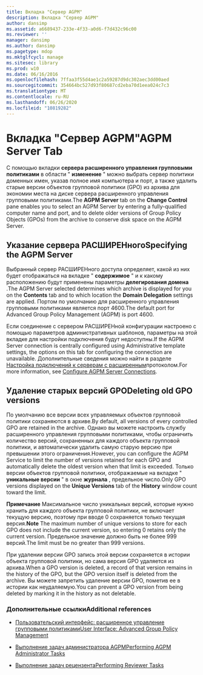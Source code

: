 ```yaml
---
title: Вкладка "Сервер AGPM"
description: Вкладка "Сервер AGPM"
author: dansimp
ms.assetid: a6689437-233e-4f33-a0d6-f7d432c96c00
ms.reviewer: ''
manager: dansimp
ms.author: dansimp
ms.pagetype: mdop
ms.mktglfcycl: manage
ms.sitesec: library
ms.prod: w10
ms.date: 06/16/2016
ms.openlocfilehash: 7ffaa3f55d4ae1c2a59287d9dc302aec3dd00aed
ms.sourcegitcommit: 354664bc527d93f80687cd2eba70d1eea024c7c3
ms.translationtype: MT
ms.contentlocale: ru-RU
ms.lasthandoff: 06/26/2020
ms.locfileid: "10819282"
---
```

# <span data-ttu-id="b9789-103">Вкладка "Сервер AGPM"</span><span class="sxs-lookup"><span data-stu-id="b9789-103">AGPM Server Tab</span></span>


<span data-ttu-id="b9789-104">С помощью вкладки **сервера расширенного управления групповыми политиками** в области " **изменение** " можно выбрать сервер политики доменных имен, указав полное имя компьютера и порт, а также удалить старые версии объектов групповой политики (GPO) из архива для экономии места на диске сервера расширенного управления групповыми политиками.</span><span class="sxs-lookup"><span data-stu-id="b9789-104">The **AGPM Server** tab on the **Change Control** pane enables you to select an AGPM Server by entering a fully-qualified computer name and port, and to delete older versions of Group Policy Objects (GPOs) from the archive to conserve disk space on the AGPM Server.</span></span>

## <span data-ttu-id="b9789-105">Указание сервера РАСШИРЕНного</span><span class="sxs-lookup"><span data-stu-id="b9789-105">Specifying the AGPM Server</span></span>


<span data-ttu-id="b9789-106">Выбранный сервер РАСШИРЕНного доступа определяет, какой из них будет отображаться на вкладке " **содержимое** " и к какому расположению будут применены параметры **делегирования домена** .</span><span class="sxs-lookup"><span data-stu-id="b9789-106">The AGPM Server selected determines which archive is displayed for you on the **Contents** tab and to which location the **Domain Delegation** settings are applied.</span></span> <span data-ttu-id="b9789-107">Портом по умолчанию для расширенного управления групповыми политиками является порт 4600.</span><span class="sxs-lookup"><span data-stu-id="b9789-107">The default port for Advanced Group Policy Management (AGPM) is port 4600.</span></span>

<span data-ttu-id="b9789-108">Если соединение с сервером РАСШИРЕНной конфигурации настроено с помощью параметров административных шаблонов, параметры на этой вкладке для настройки подключения будут недоступны.</span><span class="sxs-lookup"><span data-stu-id="b9789-108">If the AGPM Server connection is centrally configured using Administrative template settings, the options on this tab for configuring the connection are unavailable.</span></span> <span data-ttu-id="b9789-109">Дополнительные сведения можно найти в разделе [Настройка подключений к серверам с расширенным](configure-agpm-server-connections-agpm40.md)протоколом.</span><span class="sxs-lookup"><span data-stu-id="b9789-109">For more information, see [Configure AGPM Server Connections](configure-agpm-server-connections-agpm40.md).</span></span>

## <span data-ttu-id="b9789-110">Удаление старых версий GPO</span><span class="sxs-lookup"><span data-stu-id="b9789-110">Deleting old GPO versions</span></span>


<span data-ttu-id="b9789-111">По умолчанию все версии всех управляемых объектов групповой политики сохраняются в архиве.</span><span class="sxs-lookup"><span data-stu-id="b9789-111">By default, all versions of every controlled GPO are retained in the archive.</span></span> <span data-ttu-id="b9789-112">Однако вы можете настроить службу расширенного управления групповыми политиками, чтобы ограничить количество версий, сохраненных для каждого объекта групповой политики, и автоматически удалить самую старую версию при превышении этого ограничения.</span><span class="sxs-lookup"><span data-stu-id="b9789-112">However, you can configure the AGPM Service to limit the number of versions retained for each GPO and automatically delete the oldest version when that limit is exceeded.</span></span> <span data-ttu-id="b9789-113">Только версии объектов групповой политики, отображаемые на вкладке " **уникальные версии** " в окне **журнала** , предельное число.</span><span class="sxs-lookup"><span data-stu-id="b9789-113">Only GPO versions displayed on the **Unique Versions** tab of the **History** window count toward the limit.</span></span>

<span data-ttu-id="b9789-114">**Примечание**  Максимальное число уникальных версий, которые нужно хранить для каждого объекта групповой политики, не включает текущую версию, поэтому при вводе 0 сохраняется только текущая версия.</span><span class="sxs-lookup"><span data-stu-id="b9789-114">**Note** The maximum number of unique versions to store for each GPO does not include the current version, so entering 0 retains only the current version.</span></span> <span data-ttu-id="b9789-115">Предельное значение должно быть не более 999 версий.</span><span class="sxs-lookup"><span data-stu-id="b9789-115">The limit must be no greater than 999 versions.</span></span>

<span data-ttu-id="b9789-116">При удалении версии GPO запись этой версии сохраняется в истории объекта групповой политики, но сама версия GPO удаляется из архива.</span><span class="sxs-lookup"><span data-stu-id="b9789-116">When a GPO version is deleted, a record of that version remains in the history of the GPO, but the GPO version itself is deleted from the archive.</span></span> <span data-ttu-id="b9789-117">Вы можете запретить удаление версии GPO, пометив ее в истории как неудаляемую.</span><span class="sxs-lookup"><span data-stu-id="b9789-117">You can prevent a GPO version from being deleted by marking it in the history as not deletable.</span></span>

 

### <span data-ttu-id="b9789-118">Дополнительные ссылки</span><span class="sxs-lookup"><span data-stu-id="b9789-118">Additional references</span></span>

-   [<span data-ttu-id="b9789-119">Пользовательский интерфейс: расширенное управление групповыми политиками</span><span class="sxs-lookup"><span data-stu-id="b9789-119">User Interface: Advanced Group Policy Management</span></span>](user-interface-advanced-group-policy-management-agpm40.md)

-   [<span data-ttu-id="b9789-120">Выполнение задач администратора AGPM</span><span class="sxs-lookup"><span data-stu-id="b9789-120">Performing AGPM Administrator Tasks</span></span>](performing-agpm-administrator-tasks-agpm40.md)

-   [<span data-ttu-id="b9789-121">Выполнение задач рецензента</span><span class="sxs-lookup"><span data-stu-id="b9789-121">Performing Reviewer Tasks</span></span>](performing-reviewer-tasks-agpm40.md)

 

 





